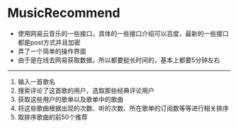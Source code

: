 # MusicRecommend
* 使用网易云音乐的一些接口，具体的一些接口介绍可以百度，最新的一些接口都是post方式并且加密
* 弄了一个简单的操作界面
* 由于是在线去网易获取数据，所以都要挺长时间的，基本上都要5分钟左右
***
1. 输入一首歌名
2. 搜索评论了这首歌的用户，选取那些经典评论用户
3. 获取这些用户的歌单以及歌单中的歌曲
4. 将这些歌曲根据出现的次数、听的次数、所在歌单的订阅数等等进行相关排序
5. 取排序歌曲的前50个推荐
